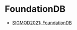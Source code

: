 # FoundationDB

- [SIGMOD2021: FoundationDB](SIGMOD2021%20FoundationDB%20A%20Distributed%20Unbundled%20Transactional%20Key%20Value%20Store.pdf)